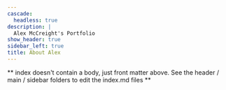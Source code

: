 ```yaml
---
cascade:
  headless: true
description: |
  Alex McCreight's Portfolio
show_header: true
sidebar_left: true
title: About Alex
---
```


** index doesn't contain a body, just front matter above.
See the header / main / sidebar folders to edit the index.md files **
